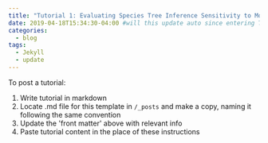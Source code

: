 ```yaml
---
title: "Tutorial 1: Evaluating Species Tree Inference Sensitivity to Models of Sequence Evolution"
date: 2019-04-18T15:34:30-04:00 #will this update auto since entering TZ in _config.yml
categories:
  - blog
tags:
  - Jekyll
  - update
---
```


To post a tutorial:
1. Write tutorial in markdown
2. Locate .md file for this template in `/_posts` and make a copy, naming it following the same convention
3. Update the 'front matter' above with relevant info
4. Paste tutorial content in the place of these instructions
